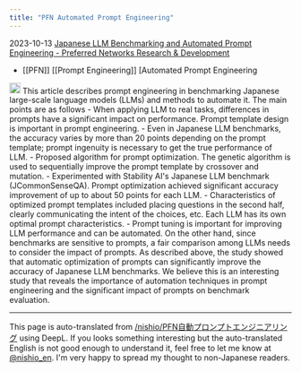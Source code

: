 ```yaml
---
title: "PFN Automated Prompt Engineering"
---
```


2023-10-13
[Japanese LLM Benchmarking and Automated Prompt Engineering - Preferred Networks Research & Development](https://tech.preferred.jp/ja/blog/prompt-tuning/)
- [[PFN]] [[Prompt Engineering]] [Automated Prompt Engineering
<img src='https://scrapbox.io/api/pages/nishio-en/claude/icon' alt='claude.icon' height="19.5"/>
This article describes prompt engineering in benchmarking Japanese large-scale language models (LLMs) and methods to automate it. The main points are as follows
- When applying LLM to real tasks, differences in prompts have a significant impact on performance. Prompt template design is important in prompt engineering.
- Even in Japanese LLM benchmarks, the accuracy varies by more than 20 points depending on the prompt template; prompt ingenuity is necessary to get the true performance of LLM.
- Proposed algorithm for prompt optimization. The genetic algorithm is used to sequentially improve the prompt template by crossover and mutation.
- Experimented with Stability AI's Japanese LLM benchmark (JCommonSenseQA). Prompt optimization achieved significant accuracy improvement of up to about 50 points for each LLM.
- Characteristics of optimized prompt templates included placing questions in the second half, clearly communicating the intent of the choices, etc. Each LLM has its own optimal prompt characteristics.
- Prompt tuning is important for improving LLM performance and can be automated. On the other hand, since benchmarks are sensitive to prompts, a fair comparison among LLMs needs to consider the impact of prompts.
As described above, the study showed that automatic optimization of prompts can significantly improve the accuracy of Japanese LLM benchmarks. We believe this is an interesting study that reveals the importance of automation techniques in prompt engineering and the significant impact of prompts on benchmark evaluation.

---
This page is auto-translated from [/nishio/PFN自動プロンプトエンジニアリング](https://scrapbox.io/nishio/PFN自動プロンプトエンジニアリング) using DeepL. If you looks something interesting but the auto-translated English is not good enough to understand it, feel free to let me know at [@nishio_en](https://twitter.com/nishio_en). I'm very happy to spread my thought to non-Japanese readers.